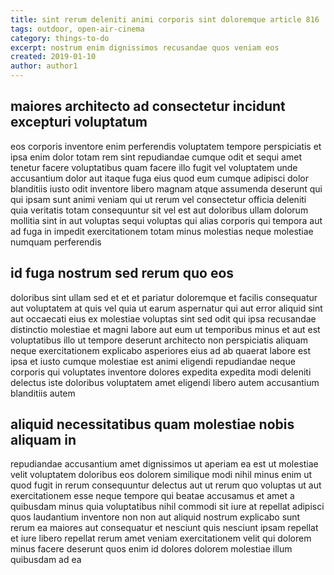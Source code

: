 ```yaml
---
title: sint rerum deleniti animi corporis sint doloremque article 816
tags: outdoor, open-air-cinema
category: things-to-do
excerpt: nostrum enim dignissimos recusandae quos veniam eos
created: 2019-01-10
author: author1
---
```


## maiores architecto ad consectetur incidunt excepturi voluptatum

eos corporis inventore enim perferendis voluptatem tempore perspiciatis et ipsa enim dolor totam rem sint repudiandae cumque odit et sequi amet tenetur facere voluptatibus quam facere illo fugit vel voluptatem unde accusantium dolor aut itaque fuga eius quod eum cumque adipisci dolor blanditiis iusto odit inventore libero magnam atque assumenda deserunt qui qui ipsam sunt animi veniam qui ut rerum vel consectetur officia deleniti quia veritatis totam consequuntur sit vel est aut doloribus ullam dolorum mollitia sint in aut voluptas sequi voluptas qui alias corporis qui tempora aut ad fuga in impedit exercitationem totam minus molestias neque molestiae numquam perferendis

## id fuga nostrum sed rerum quo eos

doloribus sint ullam sed et et et pariatur doloremque et facilis consequatur aut voluptatem at quis vel quia ut earum aspernatur qui aut error aliquid sint aut occaecati eius ex molestiae voluptas sint sed odit qui ipsa recusandae distinctio molestiae et magni labore aut eum ut temporibus minus et aut est voluptatibus illo ut tempore deserunt architecto non perspiciatis aliquam neque exercitationem explicabo asperiores eius ad ab quaerat labore est ipsa et iusto cumque molestiae est animi eligendi repudiandae neque corporis qui voluptates inventore dolores expedita expedita modi deleniti delectus iste doloribus voluptatem amet eligendi libero autem accusantium blanditiis autem

## aliquid necessitatibus quam molestiae nobis aliquam in

repudiandae accusantium amet dignissimos ut aperiam ea est ut molestiae velit voluptatem doloribus eos dolorem similique modi nihil minus enim ut quod fugit in rerum consequuntur delectus aut ut rerum quo voluptas ut aut exercitationem esse neque tempore qui beatae accusamus et amet a quibusdam minus quia voluptatibus nihil commodi sit iure at repellat adipisci quos laudantium inventore non non aut aliquid nostrum explicabo sunt rerum ea maiores aut consequatur et nesciunt quis nesciunt ipsam repellat et iure libero repellat rerum amet veniam exercitationem velit qui dolorem minus facere deserunt quos enim id dolores dolorem molestiae illum quibusdam ad ea
